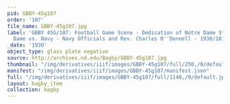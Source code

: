 ```yaml
---
pid: GBBY-45g107
order: '107'
file_name: GBBY-45g107.jpg
label: 'GBBY 45G/107: Football Game Scene - Dedication of Notre Dame Stadium, Notre
  Dame vs. Navy - Navy Officials and Rev. Charles O''Donnell - 1930/1011'
_date: '1930'
object_type: glass plate negative
source: http://archives.nd.edu/Bagby/GBBY-45g107.jpg
thumbnail: "/img/derivatives/iiif/images/GBBY-45g107/full/250,/0/default.jpg"
manifest: "/img/derivatives/iiif/images/GBBY-45g107/manifest.json"
full: "/img/derivatives/iiif/images/GBBY-45g107/full/1140,/0/default.jpg"
layout: bagby_item
collection: bagby
---
```

